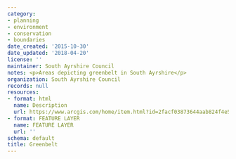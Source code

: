 ```yaml
---
category:
- planning
- environment
- conservation
- boundaries
date_created: '2015-10-30'
date_updated: '2018-04-20'
license: ''
maintainer: South Ayrshire Council
notes: <p>Areas depicting greenbelt in South Ayrshire</p>
organization: South Ayrshire Council
records: null
resources:
- format: html
  name: Description
  url: https://www.arcgis.com/home/item.html?id=2facf03873644aab824f4e5ccaed4d7d
- format: FEATURE LAYER
  name: FEATURE LAYER
  url: ''
schema: default
title: Greenbelt
---
```

